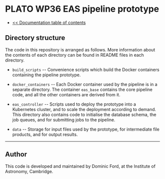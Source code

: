 # PLATO WP36 EAS pipeline prototype

* [<< Documentation table of contents](contents.md)

## Directory structure

The code in this repository is arranged as follows. More information about the contents of each directory can be found in README files in each directory.

* `build_scripts` -- Convenience scripts which build the Docker containers containing the pipeline prototype.

* `docker_containers` -- Each Docker container used by the pipeline is in a separate directory. The container `eas_base` contains the core pipeline code, and all the other containers are derived from it.

* `eas_controller` -- Scripts used to deploy the prototype into a Kubernetes cluster, and to scale the deployment according to demand. This directory also contains code to initialise the database schema, the job queues, and for submitting jobs to the pipeline.

* `data` -- Storage for input files used by the prototype, for intermediate file products, and for output results.

---

## Author

This code is developed and maintained by Dominic Ford, at the Institute of Astronomy, Cambridge.